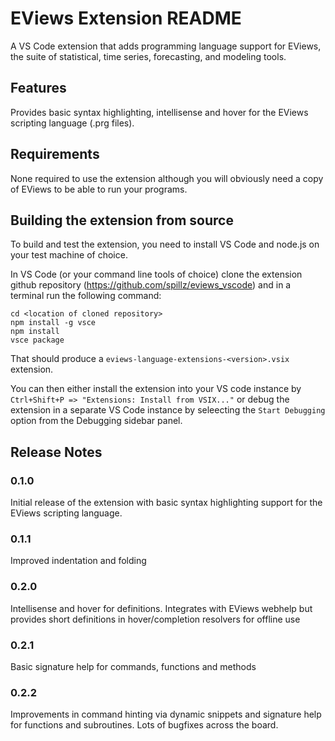 # EViews Extension README

A VS Code extension that adds programming language support for EViews, the suite of statistical, time series, forecasting, and modeling tools.

## Features

Provides basic syntax highlighting, intellisense and hover for the EViews scripting language (.prg files).

## Requirements

None required to use the extension although you will obviously need a copy of EViews to be able to run your programs.

## Building the extension from source

To build and test the extension, you need to install VS Code and node.js on your test machine of choice.

In VS Code (or your command line tools of choice) clone the extension github repository (https://github.com/spillz/eviews_vscode) and in a terminal run the following command:

```
cd <location of cloned repository>
npm install -g vsce
npm install
vsce package
```

That should produce a `eviews-language-extensions-<version>.vsix` extension.

You can then either install the extension into your VS code instance by `Ctrl+Shift+P => "Extensions: Install from VSIX..."` or debug the extension in a separate VS Code instance by seleecting the `Start Debugging` option from the Debugging sidebar panel.

## Release Notes

### 0.1.0

Initial release of the extension with basic syntax highlighting support for the EViews scripting language.

### 0.1.1

Improved indentation and folding

### 0.2.0

Intellisense and hover for definitions. Integrates with EViews webhelp but provides short definitions in hover/completion resolvers for offline use

### 0.2.1

Basic signature help for commands, functions and methods  

### 0.2.2

Improvements in command hinting via dynamic snippets and signature help for functions and subroutines. Lots of bugfixes across the board.